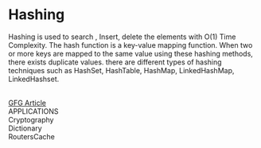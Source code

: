 # Hashing 
Hashing is used to search , Insert, delete the elements with O(1) Time Complexity.
The hash function is a key-value mapping function. When two or more keys are mapped to the same value using these hashing methods, there exists duplicate values.
there are different types of hashing techniques such as HashSet, HashTable, HashMap, LinkedHashMap, LinkedHashset.

</br>
<a href="https://www.geeksforgeeks.org/hashing-in-java/" target="_blank">GFG Article<a>
 </br>
APPLICATIONS 
  </br>
Cryptography
</br>
Dictionary
</br>
RoutersCache
  



